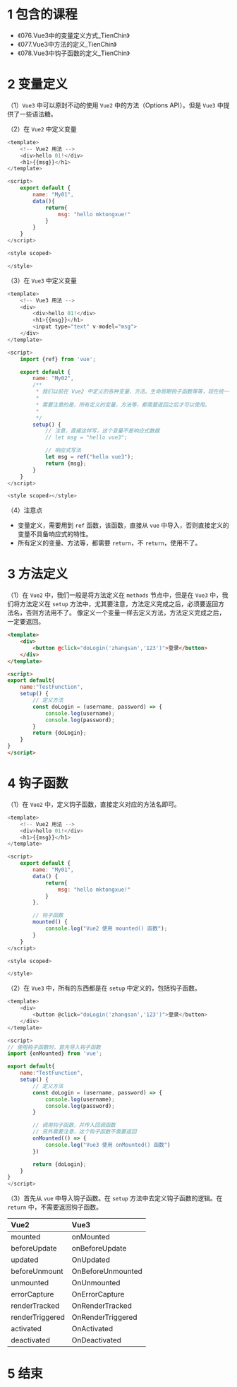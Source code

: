 # 1 包含的课程

* 《076.Vue3中的变量定义方式_TienChin》
* 《077.Vue3中方法的定义_TienChin》
* 《078.Vue3中钩子函数的定义_TienChin》


# 2 变量定义

（1）`Vue3` 中可以原封不动的使用 `Vue2` 中的方法（Options API）。但是 `Vue3` 中提供了一些语法糖。

（2）在 `Vue2` 中定义变量
```javaScript
<template>
    <!-- Vue2 用法 -->
    <div>hello 01!</div>
    <h1>{{msg}}</h1>
</template>

<script>
    export default {
        name: "My01",
        data(){
            return{
                msg: "hello mktongxue!"
            }
        }
    }
</script>

<style scoped>

</style>
```

（3）在 `Vue3` 中定义变量
```javaScript
<template>
    <!-- Vue3 用法 -->
    <div>
        <div>hello 01!</div>
        <h1>{{msg}}</h1>
        <input type="text" v-model="msg">
    </div>
</template>

<script>
    import {ref} from 'vue';

    export default {
        name: "My02",
        /**
         * 我们以前在 Vue2 中定义的各种变量、方法、生命周期钩子函数等等，现在统一都在 setup 中进行定义。
         *
         * 需要注意的是，所有定义的变量，方法等，都需要返回之后才可以使用。
         * 
         */
        setup() {
            // 注意，直接这样写，这个变量不是响应式数据
            // let msg = "hello vue3";

            // 响应式写法
            let msg = ref("hello vue3");
            return {msg};
        }
    }
</script>

<style scoped></style>
```

（4）注意点
*  变量定义，需要用到 `ref` 函数，该函数，直接从 `vue` 中导入，否则直接定义的变量不具备响应式的特性。
* 所有定义的变量、方法等，都需要 `return`，不 `return`，使用不了。


# 3 方法定义

（1）在 `Vue2` 中，我们一般是将方法定义在 `methods` 节点中，但是在 `Vue3` 中，我们将方法定义在 `setup` 方法中，尤其要注意，方法定义完成之后，必须要返回方法名，否则方法用不了。
像定义一个变量一样去定义方法，方法定义完成之后，一定要返回。

```html
<template>
    <div>
        <button @click="doLogin('zhangsan','123')">登录</button>
    </div>
</template>

<script>
export default{
    name:"TestFunction",
    setup() {
        // 定义方法
        const doLogin = (username, password) => {
            console.log(username);
            console.log(password);
        }
        return {doLogin};
    }
}
</script>
```


# 4 钩子函数

（1）在 `Vue2` 中，定义钩子函数，直接定义对应的方法名即可。
```javaScript
<template>
    <!-- Vue2 用法 -->
    <div>hello 01!</div>
    <h1>{{msg}}</h1>
</template>

<script>
    export default {
        name: "My01",
        data() {
            return{
                msg: "hello mktongxue!"
            }
        },

        // 钩子函数
        mounted() {
            console.log("Vue2 使用 mounted() 函数");
        }
    }
</script>

<style scoped>

</style>
```

（2）在 `Vue3` 中，所有的东西都是在 `setup` 中定义的，包括钩子函数。
```javaScript
<template>
    <div>
        <button @click="doLogin('zhangsan','123')">登录</button>
    </div>
</template>

<script>
// 使用钩子函数时，首先导入钩子函数
import {onMounted} from 'vue';

export default{
    name:"TestFunction",
    setup() {
        // 定义方法
        const doLogin = (username, password) => {
            console.log(username);
            console.log(password);
        }

        // 调用钩子函数，并传入回调函数
        // 另外需要注意，这个钩子函数不需要返回
        onMounted(() => {
            console.log("Vue3 使用 onMounted() 函数")
        })

        return {doLogin};
    }
}
</script>
```

（3）首先从 `vue` 中导入钩子函数。在 `setup` 方法中去定义钩子函数的逻辑。在 `return` 中，不需要返回钩子函数。

|  Vue2   | Vue3  |
|  :----  | :----  |
| mounted | onMounted |
| beforeUpdate | onBeforeUpdate |
| updated | OnUpdated |
| beforeUnmount | OnBeforeUnmounted |
| unmounted | OnUnmounted |
| errorCapture | OnErrorCapture |
| renderTracked | OnRenderTracked |
| renderTriggered | OnRenderTriggered |
| activated | OnActivated |
| deactivated | OnDeactivated |


# 5 结束
